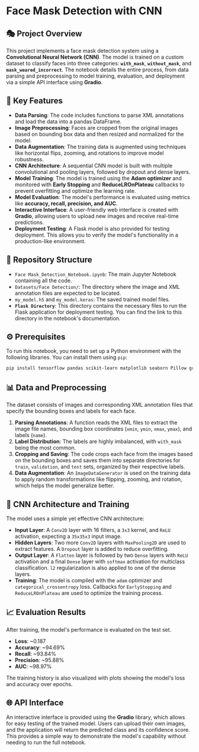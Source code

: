 # Face Mask Detection with CNN

## 🎭 Project Overview

This project implements a face mask detection system using a **Convolutional Neural Network (CNN)**. The model is trained on a custom dataset to classify faces into three categories: **`with_mask`**, **`without_mask`**, and **`mask_weared_incorrect`**. The notebook details the entire process, from data parsing and preprocessing to model training, evaluation, and deployment via a simple API interface using **Gradio**.

## 🚀 Key Features

  * **Data Parsing**: The code includes functions to parse XML annotations and load the data into a pandas DataFrame.
  * **Image Preprocessing**: Faces are cropped from the original images based on bounding box data and then resized and normalized for the model.
  * **Data Augmentation**: The training data is augmented using techniques like horizontal flips, zooming, and rotations to improve model robustness.
  * **CNN Architecture**: A sequential CNN model is built with multiple convolutional and pooling layers, followed by dropout and dense layers.
  * **Model Training**: The model is trained using the **Adam optimizer** and monitored with **Early Stopping** and **ReduceLROnPlateau** callbacks to prevent overfitting and optimize the learning rate.
  * **Model Evaluation**: The model's performance is evaluated using metrics like **accuracy, recall, precision, and AUC**.
  * **Interactive Interface**: A user-friendly web interface is created with **Gradio**, allowing users to upload new images and receive real-time predictions.
  * **Deployment Testing**: A Flask model is also provided for testing deployment. This allows you to verify the model's functionality in a production-like environment.

## 📁 Repository Structure

  * `Face Mask_Detection_Notebook.ipynb`: The main Jupyter Notebook containing all the code.
  * `Datasets/Face Detection/`: The directory where the image and XML annotation files are expected to be located.
  * `my_model.h5` and `my_model.keras`: The saved trained model files.
  * **`Flask Directory`**: This directory contains the necessary files to run the Flask application for deployment testing. You can find the link to this directory in the notebook's documentation.

## ⚙️ Prerequisites

To run this notebook, you need to set up a Python environment with the following libraries. You can install them using `pip`:

```bash
pip install tensorflow pandas scikit-learn matplotlib seaborn Pillow gradio
```

## 📊 Data and Preprocessing

The dataset consists of images and corresponding XML annotation files that specify the bounding boxes and labels for each face.

1.  **Parsing Annotations**: A function reads the XML files to extract the image file names, bounding box coordinates (`xmin`, `ymin`, `xmax`, `ymax`), and labels (`name`).
2.  **Label Distribution**: The labels are highly imbalanced, with `with_mask` being the most common.
3.  **Cropping and Saving**: The code crops each face from the images based on the bounding boxes and saves them into separate directories for `train`, `validation`, and `test` sets, organized by their respective labels.
4.  **Data Augmentation**: An `ImageDataGenerator` is used on the training data to apply random transformations like flipping, zooming, and rotation, which helps the model generalize better.

## 🧠 CNN Architecture and Training

The model uses a simple yet effective CNN architecture:

  * **Input Layer**: A `Conv2D` layer with 16 filters, a `3x3` kernel, and `ReLU` activation, expecting a `35x35x3` input image.
  * **Hidden Layers**: Two more `Conv2D` layers with `MaxPooling2D` are used to extract features. A `Dropout` layer is added to reduce overfitting.
  * **Output Layer**: A `Flatten` layer is followed by two `Dense` layers with `ReLU` activation and a final `Dense` layer with `softmax` activation for multiclass classification. `l2` regularization is also applied to one of the dense layers.
  * **Training**: The model is compiled with the `adam` optimizer and `categorical_crossentropy` loss. Callbacks for `EarlyStopping` and `ReduceLROnPlateau` are used to optimize the training process.

## 📈 Evaluation Results

After training, the model's performance is evaluated on the test set.

  * **Loss**: \~0.187
  * **Accuracy**: \~94.69%
  * **Recall**: \~93.84%
  * **Precision**: \~95.88%
  * **AUC**: \~98.97%

The training history is also visualized with plots showing the model's loss and accuracy over epochs.

## 🌐 API Interface

An interactive interface is provided using the **Gradio** library, which allows for easy testing of the trained model. Users can upload their own images, and the application will return the predicted class and its confidence score. This provides a simple way to demonstrate the model's capability without needing to run the full notebook.
